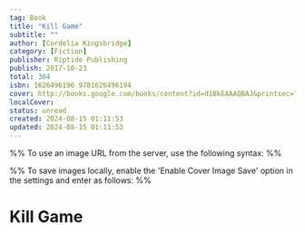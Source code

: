 ```yaml
---
tag: Book
title: "Kill Game"
subtitle: ""
author: [Cordelia Kingsbridge]
category: [Fiction]
publisher: Riptide Publishing
publish: 2017-10-23
total: 304
isbn: 1626496196 9781626496194
cover: http://books.google.com/books/content?id=d1BkEAAAQBAJ&printsec=frontcover&img=1&zoom=1&edge=curl&source=gbs_api
localCover: 
status: unread
created: 2024-08-15 01:11:53
updated: 2024-08-15 01:11:53
---
```


%% To use an image URL from the server, use the following syntax: %%


%% To save images locally, enable the 'Enable Cover Image Save' option in the settings and enter as follows: %%


# Kill Game